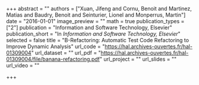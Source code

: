+++
abstract = ""
authors = ["Xuan, Jifeng and Cornu, Benoit and Martinez, Matias and Baudry, Benoit and Seinturier, Lionel and Monperrus, Martin"]
date = "2016-01-01"
image_preview = ""
math = true
publication_types = ["2"]
publication = "Information and Software Technology, Elsevier"
publication_short = "In *Information and Software Technology, Elsevier*"
selected = false
title = "B-Refactoring: Automatic Test Code Refactoring to Improve Dynamic Analysis"
url_code = "https://hal.archives-ouvertes.fr/hal-01309004"
url_dataset = ""
url_pdf = "https://hal.archives-ouvertes.fr/hal-01309004/file/banana-refactoring.pdf"
url_project = ""
url_slides = ""
url_video = ""

+++
